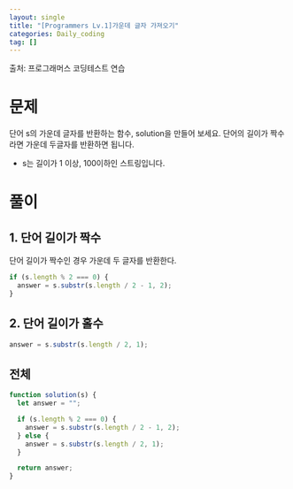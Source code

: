 ```yaml
---
layout: single
title: "[Programmers Lv.1]가운데 글자 가져오기"
categories: Daily_coding
tag: []
---
```


출처: 프로그래머스 코딩테스트 연습

# 문제

단어 s의 가운데 글자를 반환하는 함수, solution을 만들어 보세요. 단어의 길이가 짝수라면 가운데 두글자를 반환하면 됩니다.

- s는 길이가 1 이상, 100이하인 스트링입니다.

# 풀이

## 1. 단어 길이가 짝수

단어 길이가 짝수인 경우 가운데 두 글자를 반환한다.

```javascript
if (s.length % 2 === 0) {
  answer = s.substr(s.length / 2 - 1, 2);
}
```

## 2. 단어 길이가 홀수

```javascript
answer = s.substr(s.length / 2, 1);
```

## 전체

```javascript
function solution(s) {
  let answer = "";

  if (s.length % 2 === 0) {
    answer = s.substr(s.length / 2 - 1, 2);
  } else {
    answer = s.substr(s.length / 2, 1);
  }

  return answer;
}
```
